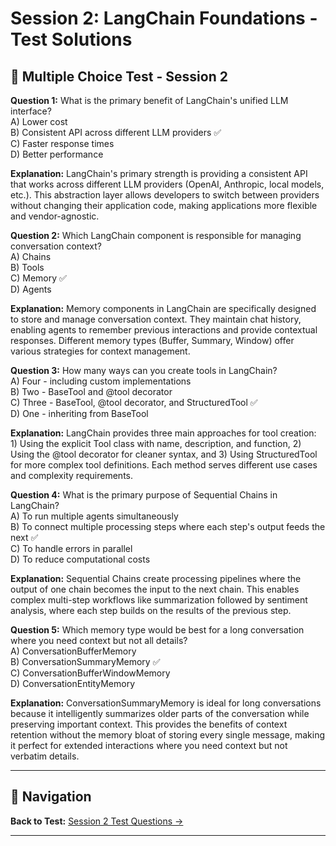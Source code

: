 # Session 2: LangChain Foundations - Test Solutions

## 📝 Multiple Choice Test - Session 2

**Question 1:** What is the primary benefit of LangChain's unified LLM interface?  
A) Lower cost  
B) Consistent API across different LLM providers ✅  
C) Faster response times  
D) Better performance  

**Explanation:** LangChain's primary strength is providing a consistent API that works across different LLM providers (OpenAI, Anthropic, local models, etc.). This abstraction layer allows developers to switch between providers without changing their application code, making applications more flexible and vendor-agnostic.

**Question 2:** Which LangChain component is responsible for managing conversation context?  
A) Chains  
B) Tools  
C) Memory ✅  
D) Agents  

**Explanation:** Memory components in LangChain are specifically designed to store and manage conversation context. They maintain chat history, enabling agents to remember previous interactions and provide contextual responses. Different memory types (Buffer, Summary, Window) offer various strategies for context management.

**Question 3:** How many ways can you create tools in LangChain?  
A) Four - including custom implementations  
B) Two - BaseTool and @tool decorator  
C) Three - BaseTool, @tool decorator, and StructuredTool ✅  
D) One - inheriting from BaseTool  

**Explanation:** LangChain provides three main approaches for tool creation: 1) Using the explicit Tool class with name, description, and function, 2) Using the @tool decorator for cleaner syntax, and 3) Using StructuredTool for more complex tool definitions. Each method serves different use cases and complexity requirements.

**Question 4:** What is the primary purpose of Sequential Chains in LangChain?  
A) To run multiple agents simultaneously  
B) To connect multiple processing steps where each step's output feeds the next ✅  
C) To handle errors in parallel  
D) To reduce computational costs  

**Explanation:** Sequential Chains create processing pipelines where the output of one chain becomes the input to the next chain. This enables complex multi-step workflows like summarization followed by sentiment analysis, where each step builds on the results of the previous step.

**Question 5:** Which memory type would be best for a long conversation where you need context but not all details?  
A) ConversationBufferMemory  
B) ConversationSummaryMemory ✅  
C) ConversationBufferWindowMemory  
D) ConversationEntityMemory  

**Explanation:** ConversationSummaryMemory is ideal for long conversations because it intelligently summarizes older parts of the conversation while preserving important context. This provides the benefits of context retention without the memory bloat of storing every single message, making it perfect for extended interactions where you need context but not verbatim details.

---

## 🧭 Navigation

**Back to Test:** [Session 2 Test Questions →](Session2_Enterprise_Tool_Development.md#multiple-choice-test)

---
